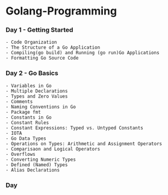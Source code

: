 # Golang-Programming
### Day 1 - Getting Started
    - Code Organization
    - The Structure of a Go Application
    - Compiling(go build) and Running (go run)Go Applications
    - Formatting Go Source Code

### Day 2 - Go Basics
    - Variables in Go
    - Multiple Declarations
    - Types and Zero Values
    - Comments
    - Naming Conventions in Go
    - Package fmt
    - Constants in Go
    - Constant Rules
    - Constant Expressions: Typed vs. Untyped Constants
    - IOTA
    - Go Data Types
    - Operations on Types: Arithmetic and Assignment Operators
    - Comparisaon and Logical Operators
    - Overflows
    - Converting Numeric Types
    - Defined (Named) Types
    - Alias Declarations

### Day 